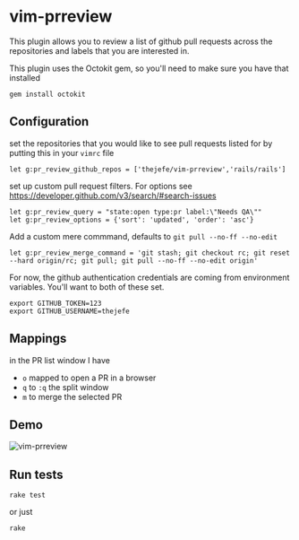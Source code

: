 # vim-prreview

This plugin allows you to review a list of github pull requests across the repositories and labels that you are interested in.

This plugin uses the Octokit gem, so you'll need to make sure you have that installed

    gem install octokit

## Configuration

set the repositories that you would like to see pull requests listed for by putting this in your `vimrc` file

    let g:pr_review_github_repos = ['thejefe/vim-prreview','rails/rails']

set up custom pull request filters. For options see https://developer.github.com/v3/search/#search-issues

    let g:pr_review_query = "state:open type:pr label:\"Needs QA\""
    let g:pr_review_options = {'sort': 'updated', 'order': 'asc'}

Add a custom mere commmand, defaults to `git pull --no-ff --no-edit`

    let g:pr_review_merge_command = 'git stash; git checkout rc; git reset --hard origin/rc; git pull; git pull --no-ff --no-edit origin'

For now, the github authentication credentials are coming from environment variables. You'll want to both of these set.

    export GITHUB_TOKEN=123
    export GITHUB_USERNAME=thejefe

## Mappings

in the PR list window I have

- `o` mapped to open a PR in a browser
- `q` to `:q` the split window
- `m` to merge the selected PR

## Demo
![vim-prreview](https://cloud.githubusercontent.com/assets/2390653/5782762/cf46ba20-9d8b-11e4-9cbd-0d4462249d60.gif)

## Run tests

    rake test

or just

    rake
